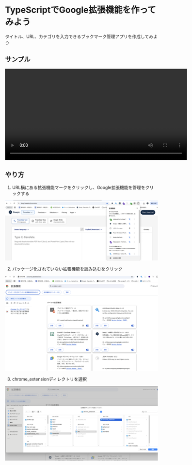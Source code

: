 # TypeScriptでGoogle拡張機能を作ってみよう

タイトル、URL、カテゴリを入力できるブックマーク管理アプリを作成してみよう

## サンプル

<video controls width="600">
  <source src="./assets/images/chrome_extension_sample.mov" type="video/mp4">
</video>

## やり方

1. URL横にある拡張機能マークをクリックし、Google拡張機能を管理をクリックする

![add_chrome_extension_method1.png](./assets/images/add_chrome_extension_method1.png)

2. パッケージ化されていない拡張機能を読み込むをクリック

![add_chrome_extension_method2.png](./assets/images/add_chrome_extension_method2.png)

3. chrome_extensionディレクトリを選択

![add_chrome_extension_method3.png](./assets/images/add_chrome_extension_method3.png)
